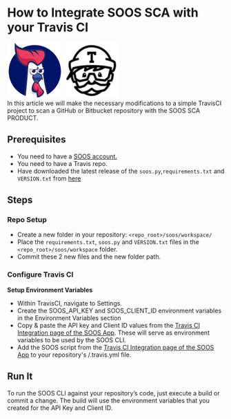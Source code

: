 # How to Integrate SOOS SCA with your Travis CI
<div>
<img src="../assets/img/SOOS-Icon.png" alt="SOOS" width="128" height="128">
<img src="../assets/img/travis-ci.png" alt="Travis" width="128" height="128">
</div>
In this article we will make the necessary modifications to a simple TravisCI project to scan a GitHub or Bitbucket repository with the SOOS SCA PRODUCT.

## Prerequisites

- You need to have a [SOOS account.](https://app.soos.io/register)
- You need to have a Travis repo.
- Have downloaded the latest release of the `soos.py`,`requirements.txt` and `VERSION.txt` from [here](https://github.com/soos-io/soos-ci-analysis-python/releases/)

## Steps

### **Repo Setup**
* Create a new folder in your repository: `<repo_root>/soos/workspace/`
* Place the `requirements.txt`, `soos.py` and `VERSION.txt` files in the `<repo_root>/soos/workspace` folder.
* Commit these 2 new files and the new folder path.

### **Configure Travis CI**
**Setup Environment Variables**

* Within TravisCI, navigate to Settings.
* Create the SOOS_API_KEY and SOOS_CLIENT_ID environment variables in the Environment Variables section
* Copy & paste the API key and Client ID values from the [Travis CI Integration page of the SOOS App](https://app.soos.io/integrate/sca?id=travis-ci).  These will serve as environment variables to be used by the SOOS CLI.
* Add the SOOS script from the [Travis CI Integration page of the SOOS App](https://app.soos.io/integrate/sca?id=travis-ci) to your repository's /.travis.yml file.

## Run It
To run the SOOS CLI against your repository’s code, just execute a build or commit a change. The build will use the environment variables that you created for the API Key and Client ID.


